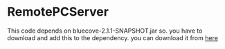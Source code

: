 # RemotePCServer

This code depends on bluecove-2.1.1-SNAPSHOT.jar
so. you have to download and add this to the dependency.
you can download it from [here](http://snapshot.bluecove.org/distribution/download/2.1.1-SNAPSHOT/2.1.1-SNAPSHOT.62/)
